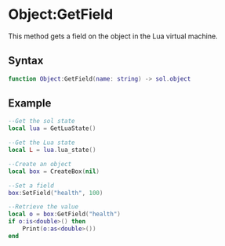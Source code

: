# Object:GetField

This method gets a field on the object in the Lua virtual machine.

## Syntax

```lua
function Object:GetField(name: string) -> sol.object
```

## Example

```lua
--Get the sol state
local lua = GetLuaState()

--Get the Lua state
local L = lua.lua_state()

--Create an object
local box = CreateBox(nil)

--Set a field
box:SetField("health", 100)

--Retrieve the value
local o = box:GetField("health")
if o:is<double>() then
    Print(o:as<double>())
end
```